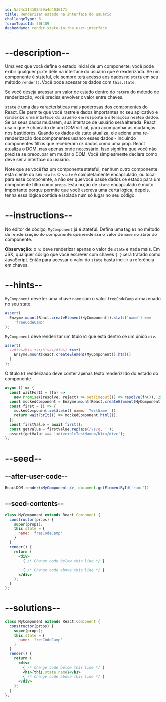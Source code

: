 ```yaml
---
id: 5a24c314108439a4d4036171
title: Renderizar estado na interface do usuário
challengeType: 6
forumTopicId: 301409
dashedName: render-state-in-the-user-interface
---
```


# --description--

Uma vez que você define o estado inicial de um componente, você pode exibir qualquer parte dele na interface do usuário que é renderizada. Se um componente é stateful, ele sempre terá acesso aos dados no `state` em seu método `render()`. Você pode acessar os dados com `this.state`.

Se você deseja acessar um valor de estado dentro do `return` do método de renderização, você precisa envolver o valor entre chaves.

`state` é uma das características mais poderosas dos componentes do React. Ele permite que você rastreie dados importantes no seu aplicativo e renderize uma interface do usuário em resposta a alterações nestes dados. Se os seus dados mudarem, sua interface de usuário será alterada. React usa o que é chamado de um DOM virtual, para acompanhar as mudanças nos bastidores. Quando os dados de state atualiza, ele aciona uma re-renderização dos componentes usando esses dados - incluindo componentes filhos que receberam os dados como uma prop. React atualiza o DOM, mas apenas onde necessário. Isso significa que você não precisa se preocupar em mudar o DOM. Você simplesmente declara como deve ser a interface do usuário.

Note que se você faz um componente stateful, nenhum outro componente está ciente do seu `state`. O `state` é completamente encapsulado, ou local para esse componente, a não ser que você passe dados de estado para um componente filho como `props`. Esta noção de `state` encapsulado é muito importante porque permite que você escreva uma certa lógica, depois, tenha essa lógica contida e isolada num só lugar no seu código.

# --instructions--

No editor de código, `MyComponent` já é stateful. Defina uma tag `h1` no método de renderização do componente que renderiza o valor de `name` no state do componente.

**Observação:** o `h1` deve renderizar apenas o valor de `state` e nada mais. Em JSX, qualquer código que você escrever com chaves `{ }` será tratado como JavaScript. Então para acessar o valor do `state` basta incluir a referência em chaves.

# --hints--

`MyComponent` deve ter uma chave `name` com o valor `freeCodeCamp` armazenado no seu state.

```js
assert(
  Enzyme.mount(React.createElement(MyComponent)).state('name') ===
    'freeCodeCamp'
);
```

`MyComponent` deve renderizar um título `h1` que está dentro de um único `div`.

```js
assert(
  /<div><h1>.*<\/h1><\/div>/.test(
    Enzyme.mount(React.createElement(MyComponent)).html()
  )
);
```

O título `h1` renderizado deve conter apenas texto renderizado do estado do componente.

```js
async () => {
  const waitForIt = (fn) =>
    new Promise((resolve, reject) => setTimeout(() => resolve(fn()), 250));
  const mockedComponent = Enzyme.mount(React.createElement(MyComponent));
  const first = () => {
    mockedComponent.setState({ name: 'TestName' });
    return waitForIt(() => mockedComponent.html());
  };
  const firstValue = await first();
  const getValue = firstValue.replace(/\s/g, '');
  assert(getValue === '<div><h1>TestName</h1></div>');
};
```

# --seed--

## --after-user-code--

```jsx
ReactDOM.render(<MyComponent />, document.getElementById('root'))
```

## --seed-contents--

```jsx
class MyComponent extends React.Component {
  constructor(props) {
    super(props);
    this.state = {
      name: 'freeCodeCamp'
    }
  }
  render() {
    return (
      <div>
        { /* Change code below this line */ }

        { /* Change code above this line */ }
      </div>
    );
  }
};
```

# --solutions--

```jsx
class MyComponent extends React.Component {
  constructor(props) {
    super(props);
    this.state = {
      name: 'freeCodeCamp'
    }
  }
  render() {
    return (
      <div>
        { /* Change code below this line */ }
        <h1>{this.state.name}</h1>
        { /* Change code above this line */ }
      </div>
    );
  }
};
```
